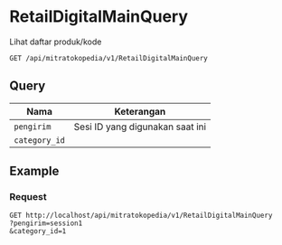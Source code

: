 # RetailDigitalMainQuery

Lihat daftar produk/kode

```
GET /api/mitratokopedia/v1/RetailDigitalMainQuery
```
## Query
Nama | Keterangan
--- | ---
`pengirim` | Sesi ID yang digunakan saat ini
`category_id` | 

## Example
### Request
```
GET http://localhost/api/mitratokopedia/v1/RetailDigitalMainQuery
?pengirim=session1
&category_id=1
```